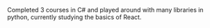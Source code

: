 Completed 3 courses in C# and played around with many libraries in python, currently studying the basics of React.
<!---
Korokoukousei/Korokoukousei is a ✨ special ✨ repository because its `README.md` (this file) appears on your GitHub profile.
You can click the Preview link to take a look at your changes.
--->
